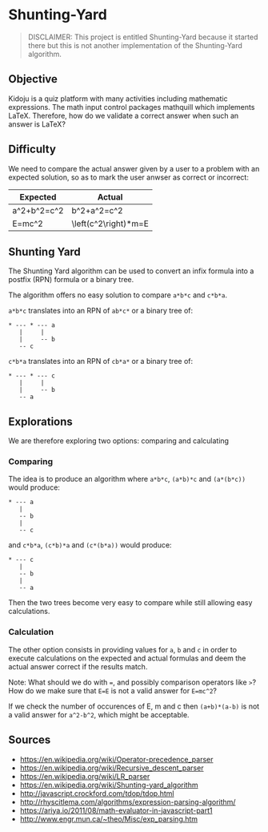 # Shunting-Yard

> DISCLAIMER: This project is entitled Shunting-Yard because it started there but this is not another implementation of the Shunting-Yard algorithm.

## Objective

Kidoju is a quiz platform with many activities including mathematic expressions.
The math input control packages mathquill which implements LaTeX.
Therefore, how do we validate a correct answer when such an answer is LaTeX?

## Difficulty

We need to compare the actual answer given by a user to a problem with an expected solution, so as to mark the user anwser as correct or incorrect:

|Expected|Actual|
|---|---|
|a^2+b^2=c^2|b^2+a^2=c^2|
|E=mc^2|\left(c^2\right)*m=E|

## Shunting Yard

The Shunting Yard algorithm can be used to convert an infix formula into a postfix (RPN) formula or a binary tree.

The algorithm offers no easy solution to compare ```a*b*c``` and ```c*b*a```.

```a*b*c``` translates into an RPN of ```ab*c*``` or a binary tree of:

```
* --- * --- a
   |     |
   |     -- b
   -- c
```

```c*b*a``` translates into an RPN of ```cb*a*``` or a binary tree of:
           
```
* --- * --- c
   |     |
   |     -- b
   -- a
```
 
## Explorations

We are therefore exploring two options: comparing and calculating

### Comparing

The idea is to produce an algorithm where ```a*b*c```, ```(a*b)*c``` and ```(a*(b*c))``` would produce:

```
* --- a
   |
   -- b
   |
   -- c
```

and ```c*b*a```, ```(c*b)*a``` and ```(c*(b*a))``` would produce:

```
* --- c
   |
   -- b
   |
   -- a
```

Then the two trees become very easy to compare while still allowing easy calculations.

### Calculation

The other option consists in providing values for ```a```, ```b``` and ```c``` in order to execute calculations
on the expected and actual formulas and deem the actual answer correct if the results match.

Note: What should we do with ```=```, and possibly comparison operators like ```>```?
How do we make sure that ```E=E``` is not a valid answer for ```E=mc^2```?

If we check the number of occurences of E, m and c then ```(a+b)*(a-b)``` is not a valid answer for ```a^2-b^2```,  which might be acceptable.

## Sources

   - https://en.wikipedia.org/wiki/Operator-precedence_parser
   - https://en.wikipedia.org/wiki/Recursive_descent_parser
   - https://en.wikipedia.org/wiki/LR_parser
   - https://en.wikipedia.org/wiki/Shunting-yard_algorithm
   - http://javascript.crockford.com/tdop/tdop.html
   - http://rhyscitlema.com/algorithms/expression-parsing-algorithm/
   - https://ariya.io/2011/08/math-evaluator-in-javascript-part1
   - http://www.engr.mun.ca/~theo/Misc/exp_parsing.htm